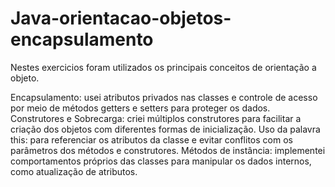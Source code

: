 # Java-orientacao-objetos-encapsulamento

Nestes exercicios foram utilizados os principais conceitos de orientação a objeto.

Encapsulamento: usei atributos privados nas classes e controle de acesso por meio de métodos getters e setters para proteger os dados.
Construtores e Sobrecarga: criei múltiplos construtores para facilitar a criação dos objetos com diferentes formas de inicialização.
Uso da palavra this: para referenciar os atributos da classe e evitar conflitos com os parâmetros dos métodos e construtores.
Métodos de instância: implementei comportamentos próprios das classes para manipular os dados internos, como atualização de atributos.
